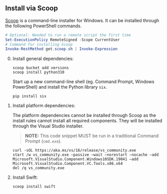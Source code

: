 ## Install via Scoop

[Scoop](https://scoop.sh) is a command-line installer for Windows. It can be installed through the following PowerShell commands.

~~~ powershell
# Optional: Needed to run a remote script the first time
Set-ExecutionPolicy RemoteSigned -Scope CurrentUser
# Command for installing Scoop
Invoke-RestMethod get.scoop.sh | Invoke-Expression
~~~

0. Install general dependencies:

   ~~~ batch
   scoop bucket add versions
   scoop install python310
   ~~~

   Start up a new command-line shell (eg. Command Prompt, Windows PowerShell) and install the Python library `six`.

   ~~~ batch
   pip install six
   ~~~

0. Install platform dependencies:

   The platform dependencies cannot be installed through Scoop as the install rules cannot install all required components. They will be installed through the Visual Studio installer.

   > **NOTE:** This code snippet MUST be run in a traditional Command Prompt (`cmd.exe`).

   ~~~ batch
   curl -sOL https://aka.ms/vs/16/release/vs_community.exe
   start /w vs_community.exe —passive —wait —norestart —nocache —add Microsoft.VisualStudio.Component.Windows10SDK.19041 —add Microsoft.VisualStudio.Component.VC.Tools.x86.x64
   del /q vs_community.exe
   ~~~

0. Install Swift:

   ~~~ batch
   scoop install swift
   ~~~
